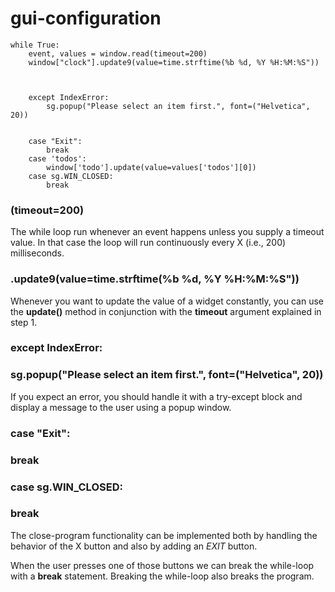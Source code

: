 # gui-configuration

```
while True:
    event, values = window.read(timeout=200)
    window["clock"].update9(value=time.strftime(%b %d, %Y %H:%M:%S"))



    except IndexError:
        sg.popup("Please select an item first.", font=("Helvetica", 20))


    case "Exit":
        break
    case 'todos':
        window['todo'].update(value=values['todos'][0])
    case sg.WIN_CLOSED:
        break
```
### (timeout=200)
The while loop run whenever an event happens unless you supply a timeout value. In that case the loop will run continuously every X (i.e., 200) milliseconds.

### .update9(value=time.strftime(%b %d, %Y %H:%M:%S"))
Whenever you want to update the value of a widget constantly, you can use the **update()** method in conjunction with the **timeout** argument explained in step 1.

###  except IndexError:
###      sg.popup("Please select an item first.", font=("Helvetica", 20))
If you expect an error, you should handle it with a try-except block and display a message to the user using a popup window.

###  case "Exit":
###     break
###  case sg.WIN_CLOSED:
###     break
The close-program functionality can be implemented both by handling the behavior of the X button and also by adding an *EXIT* button.

When the user presses one of those buttons we can break the while-loop with a **break** statement. Breaking the while-loop also breaks the program.